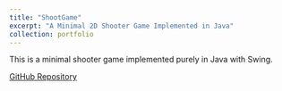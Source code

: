 ```yaml
---
title: "ShootGame"
excerpt: "A Minimal 2D Shooter Game Implemented in Java"
collection: portfolio
---
```


This is a minimal shooter game implemented purely in Java with Swing.

[GitHub Repository](https://github.com/hehao98/ShootGame)
